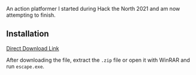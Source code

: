 An action platformer I started during Hack the North 2021 and am now attempting to finish.

## Installation
[Direct Download Link](https://drive.google.com/file/d/1mI7oibEx2-2mI0zr8ycYMKibjYMiyMJ1/view?usp=sharing)

After downloading the file, extract the `.zip` file or open it with WinRAR and run `escape.exe`.
